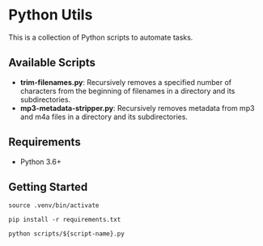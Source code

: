 # Python Utils

This is a collection of Python scripts to automate tasks.

## Available Scripts

- **trim-filenames.py**: Recursively removes a specified number of characters from the beginning of filenames in a directory and its subdirectories.
- **mp3-metadata-stripper.py**: Recursively removes metadata from mp3 and m4a files in a directory and its subdirectories.

## Requirements

- Python 3.6+

## Getting Started

`source .venv/bin/activate`

`pip install -r requirements.txt`

`python scripts/${script-name}.py`
